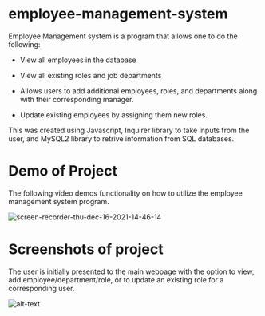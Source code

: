 # employee-management-system

Employee Management system is a program that allows one to do the following:

- View all employees in the database

- View all existing roles and job departments

- Allows users to add additional employees, roles, and departments along with their corresponding manager.

- Update existing employees by assigning them new roles.

This was created using Javascript, Inquirer library to take inputs from the user, and MySQL2 library to retrive information from SQL databases.

# Demo of Project

The following video demos functionality on how to utilize the employee management system program.

![screen-recorder-thu-dec-16-2021-14-46-14](./assets/images/screen-recorder-thu-dec-16-2021-14-46-14.gif)

# Screenshots of project

The user is initially presented to the main webpage with the option to view, add employee/department/role, or to update an existing role for a corresponding user.

![alt-text](./public/assets/images/employee-management-pic-1.JPG "main-page-1")
